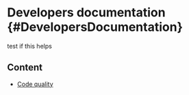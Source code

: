 # Developers documentation {#DevelopersDocumentation}

test if this helps

## Content

- [Code quality](docs/src/developers_documentation/code_quality.md)
